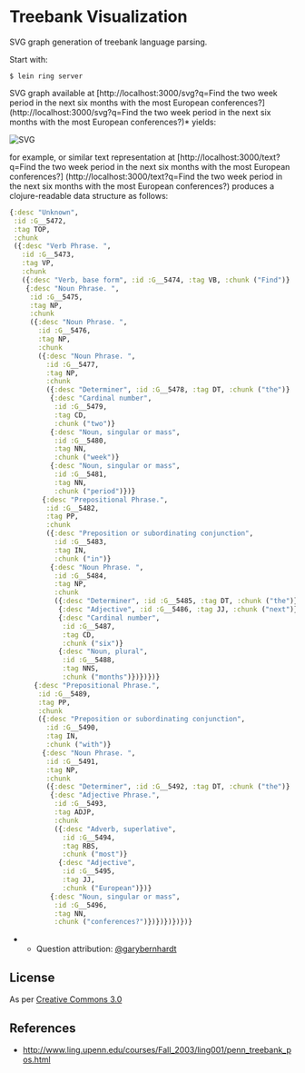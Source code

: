 Treebank Visualization
======================

SVG graph generation of treebank language parsing.

Start with:

    $ lein ring server

SVG graph available at 
[http://localhost:3000/svg?q=Find the two week period in the next six months with the most European conferences?] 
(http://localhost:3000/svg?q=Find the two week period in the next six months with the most European conferences?)* 
yields:

![SVG](https://rawgithub.com/delver/treebank-viz/master/example.svg)

for example, or similar text representation at 
[http://localhost:3000/text?q=Find the two week period in the next six months with the most European conferences?] 
(http://localhost:3000/text?q=Find the two week period in the next six months with the most European conferences?)
produces a clojure-readable data structure as follows:

```clojure
{:desc "Unknown",
 :id :G__5472,
 :tag TOP,
 :chunk
 ({:desc "Verb Phrase. ",
   :id :G__5473,
   :tag VP,
   :chunk
   ({:desc "Verb, base form", :id :G__5474, :tag VB, :chunk ("Find")}
    {:desc "Noun Phrase. ",
     :id :G__5475,
     :tag NP,
     :chunk
     ({:desc "Noun Phrase. ",
       :id :G__5476,
       :tag NP,
       :chunk
       ({:desc "Noun Phrase. ",
         :id :G__5477,
         :tag NP,
         :chunk
         ({:desc "Determiner", :id :G__5478, :tag DT, :chunk ("the")}
          {:desc "Cardinal number",
           :id :G__5479,
           :tag CD,
           :chunk ("two")}
          {:desc "Noun, singular or mass",
           :id :G__5480,
           :tag NN,
           :chunk ("week")}
          {:desc "Noun, singular or mass",
           :id :G__5481,
           :tag NN,
           :chunk ("period")})}
        {:desc "Prepositional Phrase.",
         :id :G__5482,
         :tag PP,
         :chunk
         ({:desc "Preposition or subordinating conjunction",
           :id :G__5483,
           :tag IN,
           :chunk ("in")}
          {:desc "Noun Phrase. ",
           :id :G__5484,
           :tag NP,
           :chunk
           ({:desc "Determiner", :id :G__5485, :tag DT, :chunk ("the")}
            {:desc "Adjective", :id :G__5486, :tag JJ, :chunk ("next")}
            {:desc "Cardinal number",
             :id :G__5487,
             :tag CD,
             :chunk ("six")}
            {:desc "Noun, plural",
             :id :G__5488,
             :tag NNS,
             :chunk ("months")})})})}
      {:desc "Prepositional Phrase.",
       :id :G__5489,
       :tag PP,
       :chunk
       ({:desc "Preposition or subordinating conjunction",
         :id :G__5490,
         :tag IN,
         :chunk ("with")}
        {:desc "Noun Phrase. ",
         :id :G__5491,
         :tag NP,
         :chunk
         ({:desc "Determiner", :id :G__5492, :tag DT, :chunk ("the")}
          {:desc "Adjective Phrase.",
           :id :G__5493,
           :tag ADJP,
           :chunk
           ({:desc "Adverb, superlative",
             :id :G__5494,
             :tag RBS,
             :chunk ("most")}
            {:desc "Adjective",
             :id :G__5495,
             :tag JJ,
             :chunk ("European")})}
          {:desc "Noun, singular or mass",
           :id :G__5496,
           :tag NN,
           :chunk ("conferences?")})})})})})}
```

* - Question attribution: [@garybernhardt](https://twitter.com/garybernhardt/status/376145933827727360)

License
-------
As per [Creative Commons 3.0](http://creativecommons.org/licenses/by/3.0/legalcode)

References
----------
* http://www.ling.upenn.edu/courses/Fall_2003/ling001/penn_treebank_pos.html
